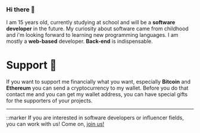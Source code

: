 ### Hi there 👋

I am 15 years old, currently studying at school and will be a **software developer** in the future.
My curiosity about software came from childhood and i'm looking forward to learning new programming languages.
I am mostly a **web-based** developer. **Back-end** is indispensable.

 # Support 🙏

If you want to support me financially what you want, especially **Bitcoin** and **Ethereum** you can send a cryptocurrency to my wallet. 
Before you do that contact me and you can get my wallet address, you can have special gifts for the supporters of your projects.

---
::marker If you are interested in software developers or influencer fields, you can work with us!
Come on, [join us!](https://wajex.net)
